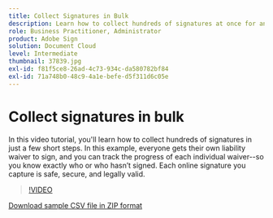 ```yaml
---
title: Collect Signatures in Bulk
description: Learn how to collect hundreds of signatures at once for any document in just a few short steps
role: Business Practitioner, Administrator
product: Adobe Sign
solution: Document Cloud
level: Intermediate
thumbnail: 37839.jpg
exl-id: f81f5ce8-26ad-4c73-934c-da580782bf84
exl-id: 71a748b0-48c9-4a1e-befe-d5f311d6c05e
---
```

# Collect signatures in bulk

In this video tutorial, you'll learn how to collect hundreds of signatures in just a few short steps. In this example, everyone gets their own liability waiver to sign, and you can track the progress of each individual waiver--so you know exactly who or who hasn’t signed. Each online signature you capture is safe, secure, and legally valid.

>[!VIDEO](https://video.tv.adobe.com/v/37839?hidetitle=true)

[Download sample CSV file in ZIP format](../assets/megasign_merge_sample.zip)
